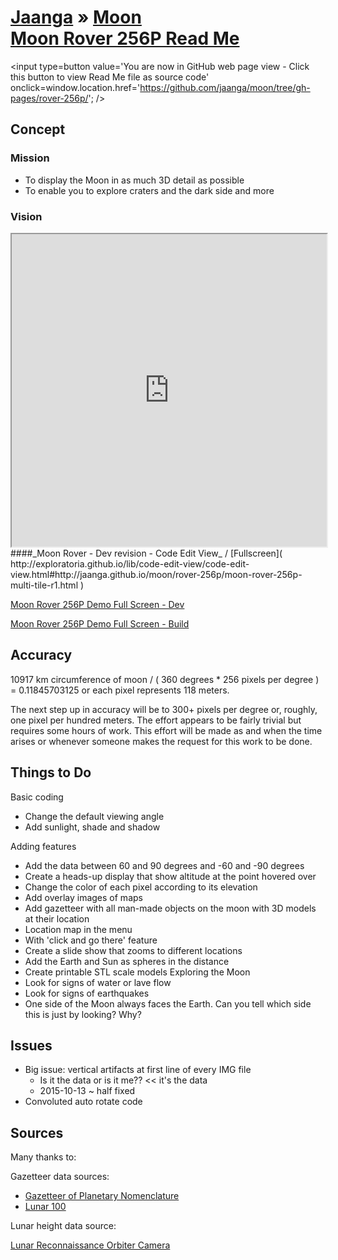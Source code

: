 [Jaanga]( http://jaanga.github.io/ ) &raquo; [Moon]( http://jaanga.github.io/moon/ )  
[Moon Rover 256P Read Me]( ./index.html )
===
<span style=display:none; >[You are now in GitHub source code view - click this button to view Read Me file as a web page]( http://jaanga.github.io/moon/rover-256p/ "View file as a web page." ) </span>
<input type=button value='You are now in GitHub web page view - Click this button to view Read Me file as source code' onclick=window.location.href='https://github.com/jaanga/moon/tree/gh-pages/rover-256p/'; />

## Concept

### Mission

* To display the Moon in as much 3D detail as possible
* To enable you to explore craters and the dark side and more

### Vision


<iframe src="http://exploratoria.github.io/lib/code-edit-view/code-edit-view.html#http://jaanga.github.io/moon/rover-256p/moon-rover-256p-multi-tile-r1.html" width=100% height=500px ></iframe>  
####_Moon Rover - Dev revision - Code Edit View_ /  [Fullscreen]( http://exploratoria.github.io/lib/code-edit-view/code-edit-view.html#http://jaanga.github.io/moon/rover-256p/moon-rover-256p-multi-tile-r1.html )


[Moon Rover 256P Demo Full Screen - Dev]( http://jaanga.github.io/moon/rover-256p/dev/ )

[Moon Rover 256P Demo Full Screen - Build]( http://jaanga.github.io/moon/rover-256p/build/ )

## Accuracy
10917 km circumference of moon / ( 360 degrees * 256 pixels per degree ) = 0.11845703125 or each pixel represents 118 meters.

The next step up in accuracy will be to 300+ pixels per degree or, roughly, one pixel per hundred meters.
The effort appears to be fairly trivial but requires some hours of work.
This effort will be made as and when the time arises or whenever someone makes the request for this work to be done.

## Things to Do

Basic coding
* Change the default viewing angle
* Add sunlight, shade and shadow

Adding features
* Add the data between 60 and 90 degrees and -60 and -90 degrees
* Create a heads-up display that show altitude at the point hovered over
* Change the color of each pixel according to its elevation
* Add overlay images of maps
* Add gazetteer with all man-made objects on the moon with 3D models at their location
* Location map in the menu
* With 'click and go there' feature
* Create a slide show that zooms to different locations
* Add the Earth and Sun as spheres in the distance
* Create printable STL scale models
Exploring the Moon
* Look for signs of water or lave flow
* Look for signs of earthquakes
* One side of the Moon always faces the Earth. Can you tell which side this is just by looking? Why? 

## Issues

* Big issue: vertical artifacts at first line of every IMG file
	* Is it the data or is it me??  << it's the data
	* 2015-10-13 ~ half fixed
* Convoluted auto rotate code


## Sources

Many thanks to:

Gazetteer data sources:

* [Gazetteer of Planetary Nomenclature]( http://planetarynames.wr.usgs.gov/Page/MOON/target )
* [Lunar 100]( http://the-moon.wikispaces.com/Lunar+100 )

Lunar height data source:

[Lunar Reconnaissance Orbiter Camera]( http://wms.lroc.asu.edu/lroc/view_rdr/WAC_GLD100 )

